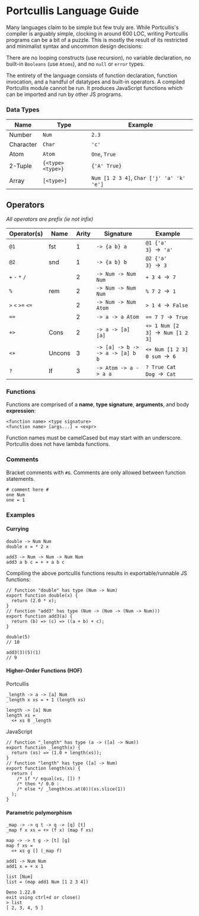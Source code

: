 # Portcullis Language Guide

Many languages claim to be simple but few truly are. While Portcullis's compiler is arguably simple, clocking in around 600 LOC, writing Portcullis programs can be a bit of a puzzle. This is mostly the result of its restricted and minimalist syntax and uncommon design decisions:

There are no looping constructs (use recursion), no variable declaration, no built-in `Booleans` (use `Atoms`), and no `null` or `error` types.

The entirety of the language consists of function declaration, function invocation, and a handful of datatypes and built-in operators. A compiled Portcullis module cannot be run. It produces JavaScript functions which can be imported and run by other JS programs.


### Data Types

| Name | Type | Example |
| --- | --- | --- |
| Number | `Num` | `2.3` |
| Character | `Char` | `'c'` |
| Atom | `Atom` | `One`, `True` |
| 2-Tuple | `{<type> <type>}` | `{'A' True}` |
| Array | `[<type>]` | `Num [1 2 3 4]`, `Char ['j' 'a' 'k' 'e']` |

## Operators

_All operators are prefix (ie not infix)_

| Operator(s) | Name | Arity | Signature | Example |
| --- | --- | --- | --- | --- |
| `@1` | fst | 1 | `-> {a b} a` | `@1 {'a' 3}`  →  `'a'` |
| `@2` | snd | 1 | `-> {a b} b` | `@2 {'a' 3}`  →  `3` |
| `+` `-` `*` `/` | | 2 |  `-> Num -> Num Num` | `+ 3 4`  →  `7` |
| `%` | rem | 2 | `-> Num -> Num Num` | `% 7 2`  →  `1` |
| `>` `<` `>=` `<=` | | 2 | `-> Num -> Num Atom` | `> 1 4`  →  `False` |
| `==` | | 2 | `-> a -> a Atom` | `== 7 7`  →  `True`|
| `+>` | Cons | 2 | `-> a -> [a] [a]` | `+> 1 Num [2 3]`  →  `Num [1 2 3]` |
| `<+` | Uncons | 3 | `-> [a] -> b -> -> a -> [a] b b` | `<+ Num [1 2 3] 0 sum`  →  `6` |
| `?` | If | 3 | `-> Atom -> a -> a a` | `? True Cat Dog`  →  `Cat` |

### Functions

Functions are comprised of a **name**, **type signature**, **arguments**, and body **expression**:

```
<function name> <type signature>
<function name> [args...] = <expr>
```

Function names must be camelCased but may start with an underscore. Portcullis does not have lambda functions.

### Comments

Bracket comments with `#`s. Comments are only allowed between function statements.

```
# comment here #
one Num
one = 1
```

### Examples

#### Currying

```
double -> Num Num
double x = * 2 x

add3 -> Num -> Num -> Num Num
add3 a b c = + + a b c
```

Compiling the above portcullis functions results in exportable/runnable JS functions:

```
// function "double" has type (Num -> Num)
export function double(x) {
  return (2.0 * x);
}
// function "add3" has type (Num -> (Num -> (Num -> Num)))
export function add3(a) {
  return (b) => (c) => ((a + b) + c);
}
```

```
double(5)
// 10

add3(3)(5)(1)
// 9
```

#### Higher-Order Functions (HOF)

Portcullis
```
_length -> a -> [a] Num
_length x xs = + 1 (length xs)

length -> [a] Num
length xs =
  <+ xs 0 _length
```

JavaScript
```
// function "_length" has type (a -> ([a] -> Num))
export function _length(x) {
  return (xs) => (1.0 + length(xs));
}
// function "length" has type ([a] -> Num)
export function length(xs) {
  return (
    /* if */ equal(xs, []) ?
    /* then */ 0.0 :
    /* else */ _length(xs.at(0))(xs.slice(1))
  );
}

```

#### Parametric polymorphism

```
_map -> -> q t -> q -> [q] [t]
_map f x xs = +> (f x) (map f xs)

map -> -> t g -> [t] [g]
map f xs =
  <+ xs g [] (_map f)

add1 -> Num Num
add1 x = + x 1

list [Num]
list = (map add1 Num [1 2 3 4])
```

```
Deno 1.22.0
exit using ctrl+d or close()
> list
[ 2, 3, 4, 5 ]
```
